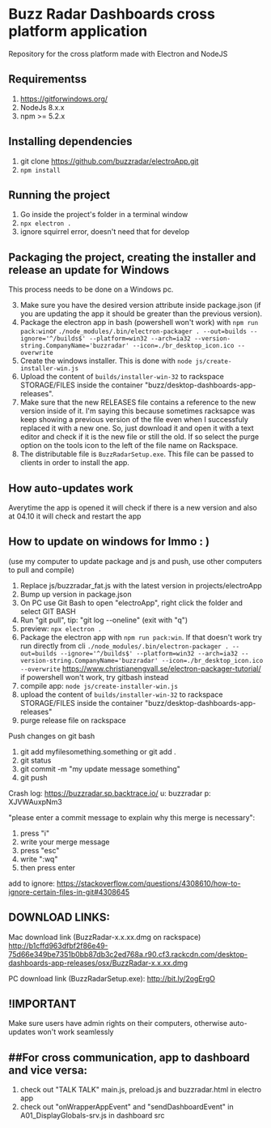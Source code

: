 # Buzz Radar Dashboards cross platform application
Repository for the cross platform made with Electron and NodeJS

Requirementss
------------

1. https://gitforwindows.org/
2. NodeJs 8.x.x
3. npm >= 5.2.x

Installing dependencies
-----------------------

1. git clone https://github.com/buzzradar/electroApp.git
2. `npm install`

Running the project
-------------------

1. Go inside the project's folder in a terminal window
2. `npx electron .`
3. ignore squirrel error, doesn't need that for develop

Packaging the project, creating the installer and release an update for Windows
----------------------------------------------------

This process needs to be done on a Windows pc.

3. Make sure you have the desired version attribute inside package.json (if you are updating the app it should be greater than the previous version).
4. Package the electron app in bash (powershell won't work) with `npm run pack:win`or `./node_modules/.bin/electron-packager . --out=builds --ignore='^/builds$' --platform=win32 --arch=ia32 --version-string.CompanyName='buzzradar' --icon=./br_desktop_icon.ico --overwrite`
5. Create the windows installer. This is done with `node js/create-installer-win.js`
6. Upload the content of `builds/installer-win-32` to rackspace STORAGE/FILES inside the container "buzz/desktop-dashboards-app-releases".
7. Make sure that the new RELEASES file contains a reference to the new version inside of it. I'm saying this because sometimes racksapce was keep showing a previous version of the file even when I successfuly replaced it with a new one. So, just download it and open it with a text editor and check if it is the new file or still the old.
If so select the purge option on the tools icon to the left of the file name on Rackspace.
8. The distributable file is `BuzzRadarSetup.exe`. This file can be passed to clients in order to install the app.

How auto-updates work
----------------

Averytime the app is opened it will check if there is a new version and also at 04.10 it will check and restart the app

How to update on windows for Immo : )
------------------------
(use my computer to update package and js and push, use other computers to pull and compile)

1. Replace js/buzzradar_fat.js with the latest version in projects/electroApp
2. Bump up version in package.json
3. On PC use Git Bash to open "electroApp", right click the folder and select GIT BASH
4. Run "git pull", tip: "git log --oneline" (exit with "q")
5. preview: `npx electron .`
6. Package the electron app with `npm run pack:win`. If that doesn't work try run directly from cli `./node_modules/.bin/electron-packager . --out=builds --ignore='^/builds$' --platform=win32 --arch=ia32 --version-string.CompanyName='buzzradar' --icon=./br_desktop_icon.ico --overwrite` https://www.christianengvall.se/electron-packager-tutorial/ if powershell won't work, try gitbash instead
7. compile app: `node js/create-installer-win.js`
8. upload the content of `builds/installer-win-32` to rackspace STORAGE/FILES inside the container "buzz/desktop-dashboards-app-releases"
9. purge release file on rackspace

Push changes on git bash

1. git add myfilesomething.something or git add .
2. git status
3. git commit -m "my update message something"
4. git push

Crash log: https://buzzradar.sp.backtrace.io/
u: buzzradar
p: XJVWAuxpNm3


"please enter a commit message to explain why this merge is necessary":

1. press "i"
2. write your merge message
3. press "esc"
4. write ":wq"
5. then press enter

add to ignore:
https://stackoverflow.com/questions/4308610/how-to-ignore-certain-files-in-git#4308645



DOWNLOAD LINKS:
------------------------

Mac download link (BuzzRadar-x.x.xx.dmg on rackspace)
http://b1cffd963dfbf2f86e49-75d66e349be7351b0bb87db3c2ed768a.r90.cf3.rackcdn.com/desktop-dashboards-app-releases/osx/BuzzRadar-x.x.xx.dmg

PC download link (BuzzRadarSetup.exe):
http://bit.ly/2ogErgO

!IMPORTANT
------------------------
Make sure users have admin rights on their computers, otherwise auto-updates won't work seamlessly


##For cross communication, app to dashboard and vice versa:
------------------------
1) check out "TALK TALK" main.js, preload.js and buzzradar.html in electro app
2) check out "onWrapperAppEvent" and "sendDashboardEvent" in A01_DisplayGlobals-srv.js in dashboard src
